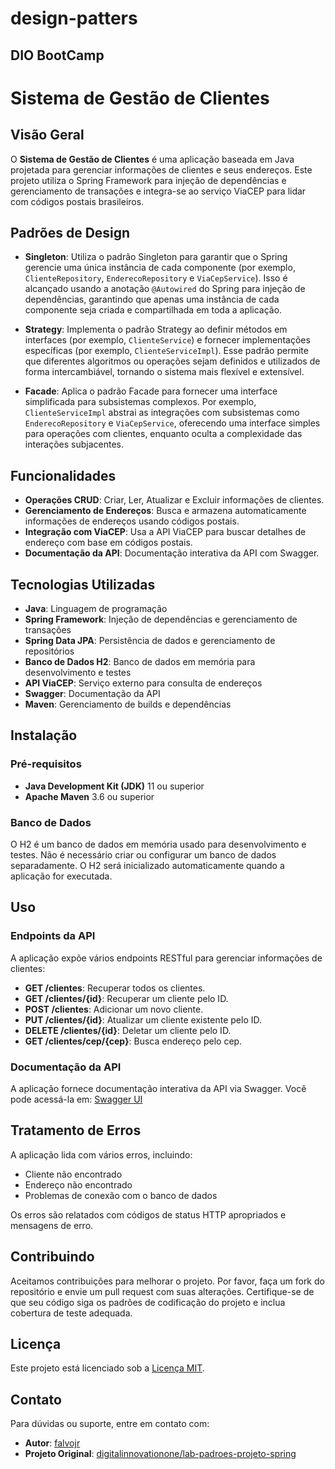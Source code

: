 # design-patters

## DIO BootCamp

# Sistema de Gestão de Clientes

## Visão Geral

O **Sistema de Gestão de Clientes** é uma aplicação baseada em Java projetada para gerenciar informações de clientes e seus endereços. Este projeto utiliza o Spring Framework para injeção de dependências e gerenciamento de transações e integra-se ao serviço ViaCEP para lidar com códigos postais brasileiros.

## Padrões de Design

- **Singleton**: Utiliza o padrão Singleton para garantir que o Spring gerencie uma única instância de cada componente (por exemplo, `ClienteRepository`, `EnderecoRepository` e `ViaCepService`). Isso é alcançado usando a anotação `@Autowired` do Spring para injeção de dependências, garantindo que apenas uma instância de cada componente seja criada e compartilhada em toda a aplicação.

- **Strategy**: Implementa o padrão Strategy ao definir métodos em interfaces (por exemplo, `ClienteService`) e fornecer implementações específicas (por exemplo, `ClienteServiceImpl`). Esse padrão permite que diferentes algoritmos ou operações sejam definidos e utilizados de forma intercambiável, tornando o sistema mais flexível e extensível.

- **Facade**: Aplica o padrão Facade para fornecer uma interface simplificada para subsistemas complexos. Por exemplo, `ClienteServiceImpl` abstrai as integrações com subsistemas como `EnderecoRepository` e `ViaCepService`, oferecendo uma interface simples para operações com clientes, enquanto oculta a complexidade das interações subjacentes.

## Funcionalidades

- **Operações CRUD**: Criar, Ler, Atualizar e Excluir informações de clientes.
- **Gerenciamento de Endereços**: Busca e armazena automaticamente informações de endereços usando códigos postais.
- **Integração com ViaCEP**: Usa a API ViaCEP para buscar detalhes de endereço com base em códigos postais.
- **Documentação da API**: Documentação interativa da API com Swagger.

## Tecnologias Utilizadas

- **Java**: Linguagem de programação
- **Spring Framework**: Injeção de dependências e gerenciamento de transações
- **Spring Data JPA**: Persistência de dados e gerenciamento de repositórios
- **Banco de Dados H2**: Banco de dados em memória para desenvolvimento e testes
- **API ViaCEP**: Serviço externo para consulta de endereços
- **Swagger**: Documentação da API
- **Maven**: Gerenciamento de builds e dependências

## Instalação

### Pré-requisitos

- **Java Development Kit (JDK)** 11 ou superior
- **Apache Maven** 3.6 ou superior

### Banco de Dados

O H2 é um banco de dados em memória usado para desenvolvimento e testes. Não é necessário criar ou configurar um banco de dados separadamente. O H2 será inicializado automaticamente quando a aplicação for executada.

## Uso

### Endpoints da API

A aplicação expõe vários endpoints RESTful para gerenciar informações de clientes:

- **GET /clientes**: Recuperar todos os clientes.
- **GET /clientes/{id}**: Recuperar um cliente pelo ID.
- **POST /clientes**: Adicionar um novo cliente.
- **PUT /clientes/{id}**: Atualizar um cliente existente pelo ID.
- **DELETE /clientes/{id}**: Deletar um cliente pelo ID.
- **GET /clientes/cep/{cep}**: Busca endereço pelo cep.

### Documentação da API

A aplicação fornece documentação interativa da API via Swagger. Você pode acessá-la em: [Swagger UI](http://localhost:8080/swagger-ui/index.html)

## Tratamento de Erros

A aplicação lida com vários erros, incluindo:

- Cliente não encontrado
- Endereço não encontrado
- Problemas de conexão com o banco de dados

Os erros são relatados com códigos de status HTTP apropriados e mensagens de erro.

## Contribuindo

Aceitamos contribuições para melhorar o projeto. Por favor, faça um fork do repositório e envie um pull request com suas alterações. Certifique-se de que seu código siga os padrões de codificação do projeto e inclua cobertura de teste adequada.

## Licença

Este projeto está licenciado sob a [Licença MIT](LICENSE).

## Contato

Para dúvidas ou suporte, entre em contato com:

- **Autor**: [falvojr](https://github.com/falvojr)
- **Projeto Original**: [digitalinnovationone/lab-padroes-projeto-spring](https://github.com/digitalinnovationone/lab-padroes-projeto-spring)
